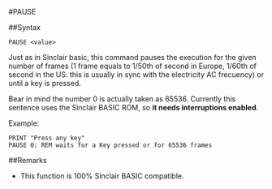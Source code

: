 #PAUSE

##Syntax
```
PAUSE <value>
```

Just as in Sinclair basic, this command pauses the execution for the given number of frames
(1 frame equals to 1/50th of second in Europe, 1/60th of second in the US: this is usually in
sync with the electricity AC frecuency) or until a key is pressed.

Bear in mind the number 0 is actually taken as 65536.
Currently this sentence uses the Sinclair BASIC ROM, so **it needs interruptions enabled**.

Example:

```
PRINT "Press any key"
PAUSE 0: REM waits for a Key pressed or for 65536 frames
```

##Remarks
* This function is 100% Sinclair BASIC compatible.
